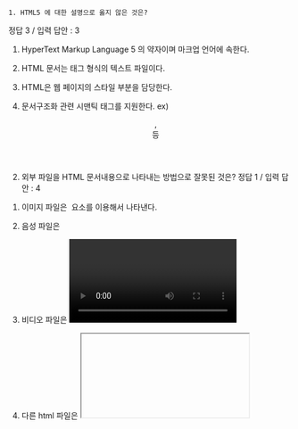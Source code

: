 	1. HTML5 에 대한 설명으로 옳지 않은 것은?
정답	3 / 입력 답안 : 3
1) HyperText Markup Language 5 의 약자이며 마크업 언어에 속한다.

2) HTML 문서는 태그 형식의 텍스트 파일이다.

3) HTML은 웹 페이지의 스타일 부분을 담당한다.

4) 문서구조화 관련 시맨틱 태그를 지원한다. ex) <header>, <footer> 등

2. 외부 파일을 HTML 문서내용으로 나타내는 방법으로 잘못된 것은?
정답	1 / 입력 답안 : 4
1) 이미지 파일은 <image> 요소를 이용해서 나타낸다.

2) 음성 파일은 <audio> 요소를 이용해서 나타낸다.

3) 비디오 파일은 <video> 요소를 이용해서 나타낸다.

4) 다른 html 파일은 <iframe>요소를 이용해서 나타낼 수 있다.

3. 다음 <span>,<div> 요소의 사용에 대한 설명으로 틀린 것은?
정답	4 / 입력 답안 : 2
1) <span> 태그박스는 기본적으로 인라인 박스이다

2) <div style=“display:inline-block”>내용</div>은 <span>내용</span>과 동일한 결과를 나타낸다

3) <span style=“display:block”>내용</span>은 <div>내용</div>와 동일한 결과를 나타낸다

4) <span>은 박스 높이는 조절할 수 없지만 <div>는 조절할 수 있다

4. 다음 중 올바른 CSS3 문법으로 작성된 것은?
정답	2 / 입력 답안 : 2
1) body:color = black;

2) body { color:black; }

3) body.color : black;

4) { body.color = black; }

5. CSS3의 박스 모델에 관한 설명 중 틀린 것은?
정답	4 / 입력 답안 : 1
1) 모든 HTML 태그는 박스모델의 적용을 받는다

2) 여백(margin) 색은 지정할 수 없고, 부모태그의 색이 출력된다

3) 패딩(padding)색은 태그 배경색과 같다

4) 자식박스의 테두리 선 두께는 부모박스보다 작거나 같아야 한다

Javascript Programming
1. 다음은 <input> 요소의 type 속성값들에 대한 설명이다. 잘못된 것은?
정답	3 / 입력 답안 : 3
1) button : 버튼 형식의 입력요소를 나타낸다.

2) email : 이메일 주소 형식의 입력요소를 나타낸다.

3) select : 체크 박스 형태의 입력요소를 나타낸다.

4) text : 일반 텍스트 입력요소를 나타낸다.

2. HTML DOM에 관한 설명으로 잘못된 것은?
정답	4 / 입력 답안 : 4
1) HTML DOM 트리의 루트노드는 document이다

2) HTML 문서를 로드하면, 웹 브라우저가 자동으로 생성한다

3) HTML 문서를 프로그래밍으로 접근할 수 있는 방법을 제공한다

4) 브라우저 정보 및 운영체제 정보 등을 저장하고 있다.

3. 자바스크립트의 콜백 함수에 대한 설명으로 바른 것은?
정답	3 / 입력 답안 : 3
1) 이름이 없는 함수이다

2) 자기 자신을 호출하는 함수이다

3) 함수의 인수로 사용되는 함수이다

4) 함수의 반환값으로 사용되는 함수이다

4. 다음 HTML 요소내용을 변경하려고 한다. 올바른 javascript 문장은? <div id=“t1”>바꿀내용</div>
정답	3 / 입력 답안 : 3
1) div.innerHTML = ‘자바스크립트 프로그래밍’;

2) #t1.innerHTML = ‘자바스크립트 프로그래밍’;

3) document.getElementById(‘t1’).innerHTML = ‘자바스크립트 프로그래밍’;

4) document.getElementsByTagName(‘div’).innerHTML = ‘자바스크립트 프로그래밍’;

5. HTML DOM에 관한 설명으로 잘못된 것은?
정답	4 / 입력 답안 : 4
1) HTML DOM 트리의 루트노드는 document이다

2) HTML 문서를 로드하면, 웹 브라우저가 자동으로 생성한다

3) HTML 문서를 프로그래밍으로 접근할 수 있는 방법을 제공한다

4) 문서를 로드할 때, 자바스크립트에서 DOM() 객체생성자로 생성한다

Javascript framework
1. JSX에서 자바스크립트 변수를 출력하려면 다음 중 어떤 것을 사용해야 하는가?
정답	3 / 입력 답안 : 3
1) =

2) <%= %>

3) { }

4) <?= ?>

2. 컴포넌트가 렌더링 된 직후에 호출되는 React의 생명주기 함수는 ?
정답	4 / 입력 답안 : 4
1) componentWillMount

2) render

3) shoudComponentUpdate

4) componentDidMount

3. 배경색을 지정하기 위해 다음 밑줄 부분에 들어갈 알맞은 단어는? class Card extends React.Component{ render(){ var cardStyle= { height:200, width:150, padding:0, ________ : “#FFF’,
정답	3 / 입력 답안 : 3
1) bgColor

2) background_color

3) backgroundColor

4) color

4. 리액트에서 스타일을 지정하기 위해 다음 밑줄친 곳에 넣을 알맞은 키워드는? class Card extends React.Component{ render(){ var cardStyle= { height:200, width:150, padding:10, } return( <div _________ = {cardStyle} ></div> ); } }
정답	2 / 입력 답안 : 2
1) type

2) style

3) class

4) calssName

5. 리액트에 관한 설명 중 틀린 것은?
정답	1 / 입력 답안 : 1
1) state값은 부모로부터 전달받은 속성값이다.

2) props로 자식 컴포넌트의 상태값을 바꿀 수 있다

3) ref로 해당 컴포넌트의 이름을 설정할 수 있다

4) VirtualDOM을 사용해서 렌더링을 한다.

Node.js를 이용한 서버 구축
1. NodeJS에 대한 설명으로 맞는 것은?
정답	4 / 입력 답안 : 2
1) NodeJs는Google 크롬의 자바스크립트V8 엔진을 기반으로하는 자바스크립트기반프레임워크/ 플랫폼이다.

2) Node.JS는비디오스트리밍사이트, 단일페이지응용프로그램 및 기타 웹응용프로그램과 같은I / O 집약적 웹응용프로그램을 작성하는데사용된다.

3) NodeJs는오픈소스이며 자유롭게 사용할 수 있다.

4) 위의모든것.

2. 다음 ES5 (ECMAScript5) 문법을 백틱(``)을 이용한 ES6 로 바꿀 때 알맞은 표현을 고르시오. ES5 : num3 + ‘ 더하기 ‘ + num4 + ‘ 는 ‘ + result;
정답	2 / 입력 답안 : 2
1) `<%= num3 %> 더하기 <%= num4 %> 는 <%= result %>`

2) `${num3} 더하기 ${num4} 는 ${result}`

3) `<?= num3 ?> 더하기 <?= num4 ?> 는 <?= result ?>`

4) `{num3}` 더하기 {num4} 는 {result}`

3. 다음 코드를 해석한 것으로 잘못된 것은? app.get('/book/:book/:page', (req, res) => { res.json(req.params); });
정답	4 / 입력 답안 : 2
1) 클라이언트에서 보낸 get 방식의 요청을 처리하는 코드이다.

2) semantic url 방식으로 book과 page 인자를 받아서 처리할 수 있다.

3) ‘/harryporter/123’ 으로 요청하면 book 부분에는 harryporter가 page 부분에는 123이 대응된다.

4) book 은 req.query.book에, page는 req.query.page에 각각 들어간다.

4. 다음 코드의 밑줄 친 부분에 들어갈 적당한 모듈은? const http=require(‘ ’); http.createServer((req,res)=>{ res.end(‘hi’); }).listen(8080, ( )=>{ console.log(“8080 server ready...”); });
정답	1 / 입력 답안 : 3
1) path

2) fs

3) http

4) express

5. 다음 express 미들웨어에 대한 설명으로 옳지 않은 것은?
정답	2 / 입력 답안 : 2
1) 클라이언트의 요청은 미들웨어가 처리한 후에 라우터에게 전달된다.

2) static 미들웨어는 정적 파일을 서비스하는 미들웨어로 하나만 등록 가능하다.

3) 미들웨어가 다음 미들웨어를 호출하는 방법은 next()를 호출하는 것이다.

4) app.use()함수를 이용해 express에 미들웨어를 등록할 수 있다.

데이터베이스 활용
1. Customers 테이블에서 모든 행의 City 컬럼 값을 ‘seoul’로 바꾸기 위해 올바르게 짝지어진 것은? __________ Customers __________ City=’seoul’;
정답	1 / 입력 답안 : 1
1) update set

2) set update

3) modify set

4) set modify

2. 다음 중 틀린 SQL은?
정답	3 / 입력 답안 : 3
1) SELECT COUNT(column_name) FROM table_name WHERE condition;

2) SELECT AVG(column_name) FROM table_name WHERE condition;

3) SELECT MAXIMUM(column_name) FROM table_name WHERE condition;

4) SELECT SUM(column_name) FROM table_name WHERE condition;

3. 데이터베이스에서 데이터를 조회하기 위한 SQL 구문은?
정답	4 / 입력 답안 : 4
1) GET

2) OPEN

3) EXTRACT

4) SELECT

4. Persons 테이블에서 FirstName이 ‘Peter’가 아닌 레코드를 추출하는 구문은?
정답	1 / 입력 답안 : 1
1) select * from Persons where FirstName != ’Peter’

2) select [all] from Persons where FirstName like ‘Peter’

3) select [all] from Persons where FirstName=’Peter’

4) select * from Persons where FirstName=’Peter;

5. 다음 코드에 대한 설명으로 틀린 것은? var mysql = require('mysql'); var con = mysql.createConnection({ host: "localhost", user: "yourusername", password: "yourpassword", database: "mydb" }); con.connect(function(err) { if (err) throw err; con.query("SELECT * FROM customers WHERE address LIKE 'S%'", function (err, result) { if (err) throw err; console.log(result); }); });
정답	1 / 입력 답안 : 1
1) root 계정으로 접속해서 데이터를 조회한다.

2) address가 S로 시작되는 모든 행을 검색한다

3) 검색 결과 0개 이상의 레코드가 나올 수 있다

4) 모든 컬럼을 출력한다

NoSQL
1. 다음 코드에 대한 설명으로 틀린 것은? var MongoClient = require('mongodb').MongoClient; var url = "mongodb://localhost:27017/"; MongoClient.connect(url, function(err, db) { if (err) throw err; var dbo = db.db("mydb"); var myobj = [ { _id: 154, name: 'Chocolate Heaven'}, { _id: 155, name: 'Tasty Lemon'}, { _id: 156, name: 'Vanilla Dream'} ]; dbo.collection("products").insertMany(myobj, function(err, res) { if (err) throw err; console.log(res); db.close(); }); });
정답	4 / 입력 답안 : 4
1) _id 값은 반드시 유일해야 한다

2) insertMany의 첫 번째 아규먼트는 배열이다

3) _id를 특정 값으로 줄 수 있어 이 코드는 유효하다

4) _id는 MongoDB에서 자동 부여되므로 오류 발생

2. 다음 NoSQL에 대한 설명 중 틀린 것은?
정답	3 / 입력 답안 : 2
1) Not Only SQL 이라는 의미이다

2) Non-Relational Operational Database SQL이라는 의미이다

3) 기업의 ERP나, MIS 시스템 등 데이터의 정확한 처리가 필수적인 시스템에서 사용되기 적합하다

4) 단순히 기존 관계형 DBMS가 갖고 있는 특성뿐만 아니라, 다른 특성들을 부가적으로 지원한다는 것을 의미한다

3. MongoDB는 다음 중 어떤 NoSQL 데이터베이스 유형인가?
정답	2 / 입력 답안 : 2
1) Key Value DB

2) Document DB

3) Graph DB

4) Wide Columnar Store

4. 다음 코드에 대한 설명으로 맞는 것은? var MongoClient = require('mongodb').MongoClient; var url = "mongodb://localhost:27017/"; MongoClient.connect(url, function(err, db) { if (err) throw err; var dbo = db.db("mydb"); dbo.collection("customers").findOne({}, function(err, result) { if (err) throw err; console.log(result.name); db.close(); }); });
정답	1 / 입력 답안 : 1
1) 조건이 없으므로 검색되는 첫 번째 행 하나만 가져온다

2) find는 조건없이 사용할 수 없다

3) mydb가 없으면 생성된다

4) result.name이 없으면 빈 값이 출력된다

5. 다음 코드의 밑출 친 부분에서 _id는 빼고 name과 address를 가져오기 위한 코드는? var MongoClient = require('mongodb').MongoClient; var url = "mongodb://localhost:27017/"; MongoClient.connect(url, function(err, db) { if (err) throw err; var dbo = db.db("mydb"); dbo.collection("customers").find({}, { projection: { ___________ } }).toArray(function(err, result) { if (err) throw err; console.log(result); db.close(); }); });
정답	2 / 입력 답안 : 2
1) name: 1, address: 1

2) _id: 0, name: 1, address: 1

3) _id: 1, name: 0, address: 0

4) _id: 0

DB보안
1. 다음 DB 보안에 대한 설명 중 옳지 않은 것은?
정답	1 / 입력 답안 : 1
1) 최근에는 네트워크 보안 기술이 강화되어 DB보안의 중요성은 약화되고 있다.

2) 개인정보 유출은 DB에 저장된 정보가 유출된 DB 보안 사고이다.

3) DB 의 자료 유출은 불법적인 외부자 뿐만 아니라 권한이 있는 내부자에 의해서도 발생할 수 있다.

4) DB 보안은 정보 보안 중에서 DB에 저장된 정보를 보호하는데 초점이 맞춰져 있다.

2. 데이터베이스 컨넥션 관리를 위해 다음과 같이 코딩했다. 맞는 설명은? var mysql = require('mysql'); var pool = mysql.createPool({ connectionLimit : 10, host : 'example.org', user : 'bob', password : 'secret' }); pool.query('SELECT 1 + 1 AS solution', function(err, rows, fields) { if (err) throw err; console.log('The solution is: ', rows[0].solution); }); exports.Pool = pool;
정답	1 / 입력 답안 : 1
1) 최대 10개의 DB 컨넥션이 생긴다

2) 컨넥션 관리와 보안은 관계가 없다

3) 사용자 요청이 많으면 컨넥션이 10개씩 더 추가된다

4) 사용이 끝나면 컨넥션이 종료된다

3. 다음 중 SQL Injection에 안전한 코드는?
정답	3 / 입력 답안 : 3
1) var adr = 'Mountain 21'; var sql = 'SELECT * FROM customers WHERE address = ' + mysql.escape(adr); con.query(sql, function (err, result) { if (err) throw err; console.log(result); });

2) var adr = 'Mountain 21'; var sql = 'SELECT * FROM customers WHERE address = ?'; con.query(sql, [adr], function (err, result) { if (err) throw err; console.log(result); });

3) 위의 두 개 모두 안전하다

4) 위의 두 개 모두 취약하다

4. 다음 중 SQL Injection 방어를 위해 필터링 해야할 주석 기호가 바로 짝지어지지 않은 것은?
정답	4 / 입력 답안 : 4
1) MSSQL : --

2) ORACLE : --

3) MySQL : #

4) MongoDB : $

5. 다음 설명중 DB 보안의 기밀성과 관련이 있는 문항은?
정답	2 / 입력 답안 : 2
1) DB의 데이터는 정당한 방법에 의하지 않고는 변경되어서는 안된다.

2) 중요한 내용을 DB에 저장할 때는 암호화를 수행하여 제 3자가 불법적으로 획득하여도 그 내용을 알 수 없도록 보호한다.

3) 적법한 사용자가 데이터를 필요로 할 때 언제든지 사용이 가능하도록 시스템을 유지하는 것을 목표로 한다.

4) 의심가는 데이터베이스의 작업을 모니터링하고, 누가 어떤 작업을 했는지 기록한다.